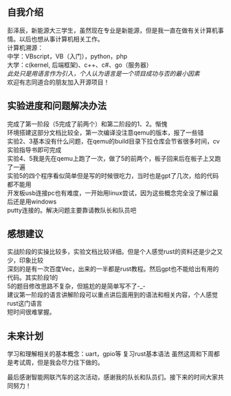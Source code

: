## 自我介绍
  彭泽辰，新能源大三学生，虽然现在专业是新能源，但是我一直在做有关计算机事情。以后也想从事计算机相关工作。  
  计算机溯源：  
中学：VBscript，VB（入门），python，php  
大学：c(kernel, 后端框架)、c++、c#、go（服务器）   
*此处只是用语言作为引入，个人认为语言是一个项目成功与否的最小因素*    
欢迎有志同道合的朋友加入开源项目！
## 实验进度和问题解决办法
  完成了第一阶段（5完成了前两个）和第二阶段的1、2。惭愧  
  环境搭建这部分文档比较全，第一次编译没注意qemu的版本，报了一些错  
  实验2、3基本没有什么问题，在qemu的build目录下拉仓库会节省很多时间，cv实验指导书即可完成  
  实验4、5我是先在qemu上跑了一次，做了5的前两个，板子回来后在板子上又跑了一遍  
  实验5的四个程序看似简单但是写的时候很吃力，当时也是gpt了几次，给的代码都不能用  
  开发板usb连接pc也有难度，一开始用linux尝试，因为这些概念完全没了解过最后还是用windows  
  putty连接的。解决问题主要靠请教队长和队员吧
## 感想建议
  实战阶段的实操比较多，实验文档比较详细。但是个人感觉rust的资料还是少之又少，印象比较  
深刻的是有一次百度Vec，出来的一半都是rust教程。然后gpt也不能给出有用的代码。其实阶段1的  
5的题目修改思路不复杂，但尴尬的是简单写不了-_-  
  建议第一阶段的语言讲解阶段可以重点讲后面用到的语法和相关内容，个人感觉rust这门语言  
  短时间很难掌握。
## 未来计划
  学习和理解相关的基本概念：uart，gpio等
  复习rust基本语法
  虽然这周和下周都是考试周，但是我会尽力往下做的。

最后感谢智能网联汽车的这次活动，感谢我的队长和队员们。接下来的时间大家共同努力！
  

